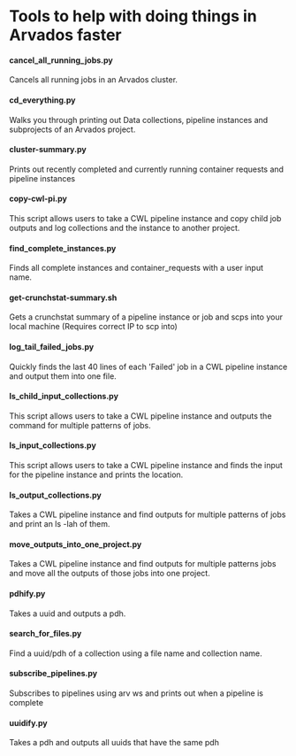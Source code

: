 Tools to help with doing things in Arvados faster
======

#### cancel_all_running_jobs.py

Cancels all running jobs in an Arvados cluster.

#### cd_everything.py

Walks you through printing out Data collections, pipeline instances and subprojects of an Arvados project.

#### cluster-summary.py

Prints out recently completed and currently running container requests and pipeline instances

#### copy-cwl-pi.py

This script allows users to take a CWL pipeline instance and copy child job outputs and log collections and the instance to another project.

#### find_complete_instances.py

Finds all complete instances and container_requests with a user input name.

#### get-crunchstat-summary.sh

Gets a crunchstat summary of a pipeline instance or job and scps into your local machine (Requires correct IP to scp into)

#### log_tail_failed_jobs.py

Quickly finds the last 40 lines of each 'Failed' job in a CWL pipeline instance and output them into one file.

#### ls_child_input_collections.py

This script allows users to take a CWL pipeline instance and outputs the command for multiple patterns of jobs.

#### ls_input_collections.py

This script allows users to take a CWL pipeline instance and finds the input for the pipeline instance and prints the location.

#### ls_output_collections.py

Takes a CWL pipeline instance and find outputs for multiple patterns of jobs and print an ls -lah of them.

#### move_outputs_into_one_project.py

Takes a CWL pipeline instance and find outputs for multiple patterns jobs and move all the outputs of those jobs into one project.

#### pdhify.py

Takes a uuid and outputs a pdh.

#### search_for_files.py

Find a uuid/pdh of a collection using a file name and collection name.

#### subscribe_pipelines.py

Subscribes to pipelines using arv ws and prints out when a pipeline is complete

#### uuidify.py

Takes a pdh and outputs all uuids that have the same pdh
